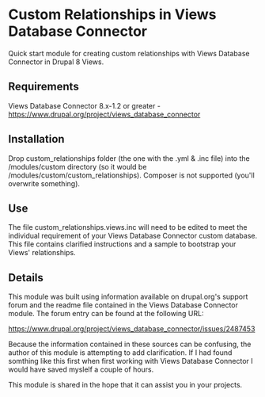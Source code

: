 # Custom Relationships in Views Database Connector

Quick start module for creating custom relationships with Views Database Connector in Drupal 8 Views.

## Requirements

Views Database Connector 8.x-1.2 or greater - https://www.drupal.org/project/views_database_connector

## Installation

Drop custom_relationships folder (the one with the .yml & .inc file) into the /modules/custom directory 
(so it would be /modules/custom/custom_relationships). Composer is not supported (you'll overwrite 
something).

## Use

The file custom_relationships.views.inc will need to be edited to meet the individual requirement of your
Views Database Connector custom database. This file contains clarified instructions and a sample to 
bootstrap your Views' relationships.

## Details

This module was built using information available on drupal.org's support forum and the readme file 
contained in the Views Database Connector module. The forum entry can be found at the following URL:

https://www.drupal.org/project/views_database_connector/issues/2487453

Because the information contained in these sources can be confusing, the author of this module is 
attempting to add clarification. If I had found somthing like this first when first working with 
Views Database Connector I would have saved myslelf a couple of hours.

This module is shared in the hope that it can assist you in your projects.
